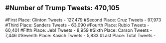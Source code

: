 #Number of Trump Tweets: 470,105
---
#First Place: Clinton Tweets - 127,479
#Second Place: Cruz Tweets - 97,973
#Third Place: Sanders Tweets - 63,090
#Fourth Place: Rubio Tweets - 60,401
#Fifth Place: Jeb! Tweets - 8,959
#Sixth Place: Carson Tweets - 7,446
#Seventh Place: Kasich Tweets - 5,833
#Last Place: Total Tweets -  
